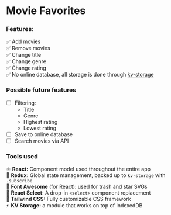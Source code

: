 # Movie Favorites

### Features:

:white_check_mark: Add movies
<br>
:white_check_mark: Remove movies
<br>
:white_check_mark: Change title
<br>
:white_check_mark: Change genre
<br>
:white_check_mark: Change rating
<br>
:white_check_mark: No online database, all storage is done through [kv-storage](https://npm.im/kv-storage-polyfill)

### Possible future features

- [ ] Filtering:
  - Title
  - Genre
  - Highest rating
  - Lowest rating
- [ ] Save to online database
- [ ] Search movies via API

### Tools used

⚛ **React:** Component model used throughout the entire app
<br>
:duck: **Redux:** Global state management, backed up to `kv-storage` with `.subscribe`
<br>
:muscle: **Font Awesome** (for React): used for trash and star SVGs
<br>
:tada: **React Select**: A drop-in `<select>` component replacement
<br>
:dash: **Tailwind CSS:** Fully customizable CSS framework
<br>
:zap: **KV Storage:** a module that works on top of IndexedDB
